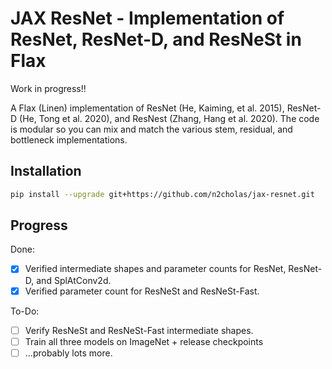 # JAX ResNet - Implementation of ResNet, ResNet-D, and ResNeSt in Flax

Work in progress!!

A Flax (Linen) implementation of ResNet (He, Kaiming, et al. 2015), ResNet-D
(He, Tong et al. 2020), and ResNest (Zhang, Hang et al. 2020). The code is
modular so you can mix and match the various stem, residual, and bottleneck
implementations.

## Installation

```sh
pip install --upgrade git+https://github.com/n2cholas/jax-resnet.git
```

## Progress

Done:

- [x] Verified intermediate shapes and parameter counts for ResNet, ResNet-D,
  and SplAtConv2d.
- [x] Verified parameter count for ResNeSt and ResNeSt-Fast.

To-Do:

- [ ] Verify ResNeSt and ResNeSt-Fast intermediate shapes.
- [ ] Train all three models on ImageNet + release checkpoints
- [ ] ...probably lots more.
